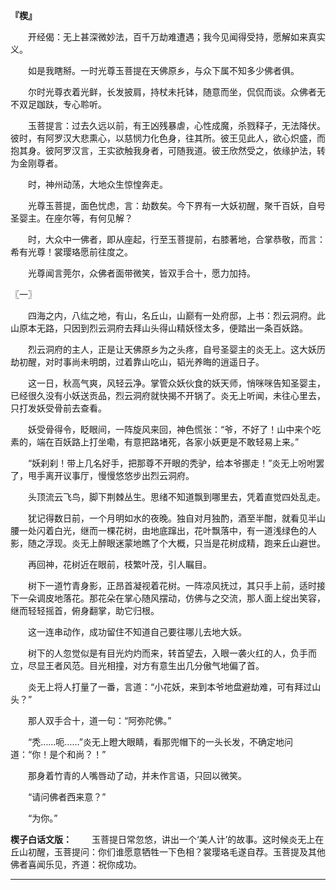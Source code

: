 <!--
  =====<< 卍 · Copyright · 卍 >>=====
  FileName: 005.md
  Directory: Puppetry
  Author: Lokavit
  Birthtime: 2018/2/5 23:02:45
  -----
  Mtime: 2023/5/14 23:51:30
  WordCount: 0
  -----
  Copyright © 1911 - 2023 Lokavit
      卍 · 小僧過境　衆生甦醒 · 卍
  =====<< 卍 · Description · 卍 >>=====

-->

**『楔』**

　　开经偈：无上甚深微妙法，百千万劫难遭遇；我今见闻得受持，愿解如来真实义。

　　如是我瞎掰。一时光尊玉菩提在天佛原乡，与众下属不知多少佛者俱。

　　尔时光尊衣着光鲜，长发披肩，持杖未托钵，随意而坐，侃侃而谈。众佛者无不双足跏趺，专心聆听。

　　玉菩提言：过去久远以前，有王凶残暴虐，心性成魔，杀戮释子，无法降伏。彼时，有阿罗汉大悲熏心，以慈悯力化色身，往其所。彼王见此人，欲心炽盛，而抱其身。彼阿罗汉言，王实欲触我身者，可随我道。彼王欣然受之，依缘护法，转为金刚尊者。

　　时，神州动荡，大地众生惊惶奔走。

　　光尊玉菩提，面色忧虑，言：劫数矣。今下界有一大妖初醒，聚千百妖，自号圣婴主。在座尔等，有何见解？

　　时，大众中一佛者，即从座起，行至玉菩提前，右膝著地，合掌恭敬，而言：希有光尊！裳璎珞愿前往度之。

　　光尊闻言莞尔，众佛者面带微笑，皆双手合十，愿力加持。

〖一〗

　　四海之内，八纮之地，有山，名丘山，山巅有一处府邸，上书：烈云洞府。此山原本无路，只因到烈云洞府去拜山头得山精妖怪太多，便踏出一条百妖路。

　　烈云洞府的主人，正是让天佛原乡为之头疼，自号圣婴主的炎无上。这大妖历劫初醒，对时事尚未明朗，过着靠山吃山，韬光养晦的逍遥日子。

　　这一日，秋高气爽，风轻云净。掌管众妖伙食的妖天师，悄咪咪告知圣婴主，已经很久没有小妖送贡品，烈云洞府就快揭不开锅了。炎无上听闻，未往心里去，只打发妖受骨前去查看。

　　妖受骨得令，眨眼间，一阵旋风来回，神色慌张：“爷，不好了！山中来个吃素的，端在百妖路上打坐嘞，有意把路堵死，各家小妖更是不敢轻易上来。”

　　“妖刹刹！带上几名好手，把那尊不开眼的秃驴，给本爷挪走！”炎无上吩咐罢了，甩手离开议事厅，慢慢悠悠步出烈云洞府。

　　头顶流云飞鸟，脚下荆棘丛生。思绪不知道飘到哪里去，凭着直觉四处乱走。

　　犹记得数日前，一个月明如水的夜晚。独自对月独酌，酒至半酣，就看见半山腰一处闪着白光，继而一棵花树，由地底蹿出，花叶飘落中，有一道浅绿色的人影，随之浮现。炎无上醉眼迷蒙地瞧了个大概，只当是花树成精，跑来丘山避世。

　　再回神，花树近在眼前，枝繁叶茂，引人瞩目。

　　树下一道竹青身影，正昂首凝视着花树。一阵凉风抚过，其只手上前，适时接下一朵调皮地落花。那花朵在掌心随风摆动，仿佛与之交流，那人面上绽出笑容，继而轻轻摇首，俯身翻掌，助它归根。

　　这一连串动作，成功留住不知道自己要往哪儿去地大妖。

　　树下的人忽觉似是有目光灼灼而来，转首望去，入眼一袭火红的人，负手而立，尽显王者风范。目光相撞，对方有意生出几分傲气地偏了首。

　　炎无上将人打量了一番，言道：“小花妖，来到本爷地盘避劫难，可有拜过山头？”

　　那人双手合十，道一句：“阿弥陀佛。”

　　“秃……呃……”炎无上瞪大眼睛，看那兜帽下的一头长发，不确定地问道：“你！是个和尚？！”

　　那身着竹青的人嘴唇动了动，并未作言语，只回以微笑。

　　“请问佛者西来意？”

　　“为你。”

**楔子白话文版：**
　　玉菩提日常忽悠，讲出一个‘美人计’的故事。这时候炎无上在丘山初醒，玉菩提问：你们谁愿意牺牲一下色相？裳璎珞毛遂自荐。玉菩提及其他佛者喜闻乐见，齐道：祝你成功。

---

